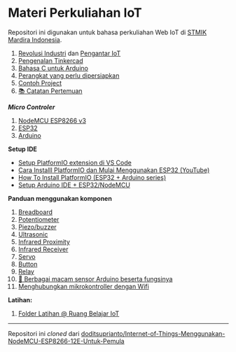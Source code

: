 # Materi Perkuliahan IoT

Repositori ini digunakan untuk bahasa perkuliahan Web IoT di [STMIK Mardira Indonesia](http://stmik-mi.ac.id/).

1.  [Revolusi Industri](revolusi-industri.md) dan [Pengantar IoT](pengantar-iot.md)
2.  [Pengenalan Tinkercad](tinkercad.md)
3.  [Bahasa C untuk Arduino](arduino-c.md)
4.  [Perangkat yang perlu dipersiapkan](persiapan-perangkat.md)
5.  [Contoh Project](contoh-project.md)
6.  [📚 Catatan Pertemuan](catatan-pertemuan.md)

**_Micro Controler_**
1. [NodeMCU ESP8266 v3](esp8266-nodemcu-intro.md)
2. [ESP32](esp32-intro.md)
3. [Arduino](arduino-intro.md)

**Setup IDE**
- [Setup PlatformIO extension di VS Code](platformio.md)
- [Cara Installl PlatformIO dan Mulai Menggunakan ESP32 (YouTube)](https://www.youtube.com/watch?v=jAl6a5tNwoI)
- [How To Install PlatformIO (ESP32 + Arduino series)](https://www.youtube.com/watch?v=5edPOlQQKmo)
- [Setup Arduino IDE + ESP32/NodeMCU](setup-esp32-di-arduino-ide.md)

**Panduan menggunakan komponen**
1. [Breadboard](komponen-breadboard.md)
2. [Potentiometer](komponen-potensiometer.md)
3. [Piezo/buzzer](komponen-piezo.md)
4. [Ultrasonic](komponen-ultrasonic.md)
5. [Infrared Proximity](komponen-ir-proximity.md)
6. [Infrared Receiver](komponen-ir-receiver.md)
7. [Servo](komponen-servo.md)
8. [Button](komponen-button.md)
9. [Relay](komponen-relay.md)
10. [🔗 Berbagai macam sensor Arduino beserta fungsinya](https://www.arduinoindonesia.id/2022/11/berbagai-macam-sensor-arduino-beserta-fungsinya.html) 
11. [Menghubungkan mikrokontroller dengan Wifi](wifi.md)

**Latihan:**
1. [Folder Latihan @ Ruang Belajar IoT](https://github.com/ruang-belajar/iot/tree/main/latihan)


---

Repositori ini _cloned_ dari [doditsuprianto/Internet-of-Things-Menggunakan-NodeMCU-ESP8266-12E-Untuk-Pemula](https://github.com/doditsuprianto/Internet-of-Things-Menggunakan-NodeMCU-ESP8266-12E-Untuk-Pemula) 
